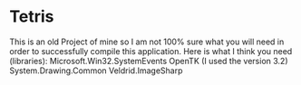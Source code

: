# Tetris

This is an old Project of mine so I am not 100% sure what you will need in order to successfully compile this application.
Here is what I think you need (libraries):
Microsoft.Win32.SystemEvents
OpenTK (I used the version 3.2)
System.Drawing.Common
Veldrid.ImageSharp
